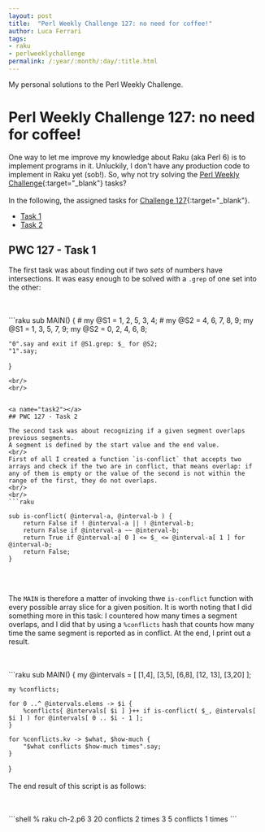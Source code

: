 ```yaml
---
layout: post
title:  "Perl Weekly Challenge 127: no need for coffee!"
author: Luca Ferrari
tags:
- raku
- perlweeklychallenge
permalink: /:year/:month/:day/:title.html
---
```

My personal solutions to the Perl Weekly Challenge.

# Perl Weekly Challenge 127: no need for coffee!

One way to let me improve my knowledge about Raku (aka Perl 6) is to implement programs in it.
Unluckily, I don't have any production code to implement in Raku yet (sob!).
So, why not try solving the [Perl Weekly Challenge](https://perlweeklychallenge.org/){:target="_blank"} tasks?
<br/>
<br/>
In the following, the assigned tasks for [Challenge 127](https://perlweeklychallenge.org/blog/perl-weekly-challenge-0127/){:target="_blank"}.
<br/>
- [Task 1](#task1)
- [Task 2](#task2)



<a name="task1"></a>
## PWC 127 - Task 1

The first task was about finding out if two *sets* of numbers have intersections. It was easy enough to be solved with a `.grep` of one set into the other:

<br/>
<br/>
```raku
sub MAIN() {
    # my @S1 = 1, 2, 5, 3, 4;
    # my @S2 = 4, 6, 7, 8, 9;
    my @S1 = 1, 3, 5, 7, 9;
    my @S2 = 0, 2, 4, 6, 8;

    "0".say and exit if @S1.grep: $_ for @S2;
    "1".say;
}
```
<br/>
<br/>


<a name="task2"></a>
## PWC 127 - Task 2

The second task was about recognizing if a given segment overlaps previous segments.
A segment is defined by the start value and the end value.
<br/>
First of all I created a function `is-conflict` that accepts two arrays and check if the two are in conflict, that means overlap: if any of them is empty or the value of the second is not within the range of the first, they do not overlaps.
<br/>
<br/>
```raku

sub is-conflict( @interval-a, @interval-b ) {
    return False if ! @interval-a || ! @interval-b;
    return False if @interval-a ~~ @interval-b;
    return True if @interval-a[ 0 ] <= $_ <= @interval-a[ 1 ] for @interval-b;
    return False;
}

```
<br/>
<br/>

The `MAIN` is therefore a matter of invoking thwe `is-conflict` function with every possible array slice for a given position. It is worth noting that I did something more in this task: I countered how many times a segment overlaps, and I did that by using a `%conflicts` hash that counts how many time the same segment is reported as in conflict. At the end, I print out a result.


<br/>
<br/>
```raku
sub MAIN() {
    my @intervals = [ [1,4], [3,5], [6,8], [12, 13], [3,20] ];

    my %conflicts;

    for 0 ..^ @intervals.elems -> $i {
        %conflicts{ @intervals[ $i ] }++ if is-conflict( $_, @intervals[ $i ] ) for @intervals[ 0 .. $i - 1 ];
    }

    for %conflicts.kv -> $what, $how-much {
        "$what conflicts $how-much times".say;
    }
}
<br/>
<br/>
The end result of this script is as follows:

<br/>
<br/>
```shell
% raku ch-2.p6
3 20 conflicts 2 times
3 5 conflicts 1 times
```
